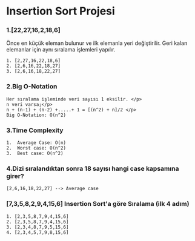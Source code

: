 # Insertion Sort Projesi
### **1.[22,27,16,2,18,6]** 
Önce en küçük eleman bulunur ve ilk elemanla yeri değiştirilir. Geri kalan elemanlar için aynı sıralama işlemleri yapılır. </p>
```
1. [2,27,16,22,18,6]
2. [2,6,16,22,18,27]
3. [2,6,16,18,22,27]
```
### **2.Big O-Notation** 
```
Her sıralama işleminde veri sayısı 1 eksilir. </p>
n veri varsa;</p>
n + (n-1) + (n-2) +.....+ 1 = [(n^2) + n]/2 </p>
Big O-Notation: O(n^2)
```
### **3.Time Complexity**
```
1.  Average Case: O(n) 
2.  Worst case: O(n^2) 
3.  Best case: O(n^2)
```
### **4.Dizi sıralandıktan sonra 18 sayısı hangi case kapsamına girer?**
```
[2,6,16,18,22,27] --> Average case
```
### **[7,3,5,8,2,9,4,15,6]** Insertion Sort'a göre Sıralama (ilk 4 adım)
```
1. [2,3,5,8,7,9,4,15,6]
2. [2,3,5,8,7,9,4,15,6]
3. [2,3,4,8,7,9,5,15,6]
4. [2,3,4,5,7,9,8,15,6] 
```
